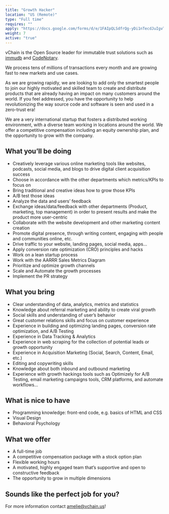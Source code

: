 ```yaml
---
title: "Growth Hacker"
location: "US (Remote)" 
type: "Full time" 
requires: ""
apply: "https://docs.google.com/forms/d/e/1FAIpQLSdfrQg-yDi1nTecdJuIgvTlCqiR-3v1rZnCBZrErx8mec5GKw/viewform"
weight: 7
active: "true"
---
```


vChain is the Open Source leader for immutable trust solutions such as [immudb](http://www.immudb.io/) and [CodeNotary](http://www.codenotary.io/).

We process tens of millions of transactions every month and are growing fast to new markets and use cases.

As we are growing rapidly, we are looking to add only the smartest people to join our highly motivated and skilled team to create and distribute products that are already having an impact on many customers around the world. If you feel addressed, you have the opportunity to help revolutionizing the way source code and software is seen and used in a zero-trust era!

We are a very international startup that fosters a distributed working environment, with a diverse team working in locations around the world. We offer a competitive compensation including an equity ownership plan, and the opportunity to grow with the company.

## What you’ll be doing

- Creatively leverage various online marketing tools like websites, podcasts, social media, and blogs to drive digital client acquisition success
- Choose in accordance with the other departments which metrics/KPIs to focus on
- Bring traditional and creative ideas how to grow those KPIs
- A/B test those ideas
- Analyze the data and users’ feedback
- Exchange ideas/data/feedback with other departments (Product, marketing, top management) in order to present results and make the product more user-centric
- Collaborate with the website development and other marketing content creation
- Promote digital presence, through writing content, engaging with people and communities online, etc.
- Drive traffic to your website, landing pages, social media, apps…
- Apply conversion rate optimization (CRO) principles and hacks
- Work on a lean startup process
- Work with the AARRR Sales Metrics Diagram
- Prioritize and optimize growth channels
- Scale and Automate the growth processes
- Implement the PR strategy

## What you bring

- Clear understanding of data, analytics, metrics and statistics
- Knowledge about referral marketing and ability to create viral growth 
- Social skills and understanding of user’s behavior
- Great customer relations skills and focus on customer experience
- Experience in building and optimizing landing pages, conversion rate optimization, and A/B Testing
- Experience in Data Tracking & Analytics
- Experience in web scraping for the collection of potential leads or growth opportunity
- Experience in Acquisition Marketing (Social, Search, Content, Email, etc.)
- Editing and copywriting skills
- Knowledge about both inbound and outbound marketing
- Experience with growth hackings tools such as Optimizely for A/B Testing, email marketing campaigns tools, CRM platforms, and automate workflows…

## What is nice to have

- Programming knowledge: front-end code, e.g. basics of HTML and CSS
- Visual Design
- Behavioral Psychology

## What we offer

- A full-time job
- A competitive compensation package with a stock option plan
- Flexible working hours
- A motivated, highly engaged team that’s supportive and open to constructive feedback
- The opportunity to grow in multiple dimensions

## Sounds like the perfect job for you?

For more information contact [amelie@vchain.us](amelie@vchain.us)!
